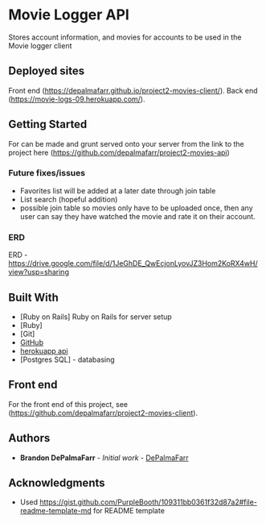 # Movie Logger API

Stores account information, and movies for accounts to be used in the Movie logger client


## Deployed sites

Front end (https://depalmafarr.github.io/project2-movies-client/).
Back end (https://movie-logs-09.herokuapp.com/).

## Getting Started

For can be made and grunt served onto your server from the link to the project here (https://github.com/depalmafarr/project2-movies-api)

### Future fixes/issues

- Favorites list will be added at a later date through join table
- List search (hopeful addition)
- possible join table so movies only have to be uploaded once, then any user can say they have watched the movie and rate it on their account.

### ERD

ERD - https://drive.google.com/file/d/1JeGhDE_QwEcjonLyovJZ3Hom2KoRX4wH/view?usp=sharing

## Built With

* [Ruby on Rails] Ruby on Rails for server setup
* [Ruby]
* [Git]
* [GitHub](https://github.com/)
* [herokuapp api](https://www.heroku.com/)
* [Postgres SQL] - databasing

## Front end

For the front end of this project, see (https://github.com/depalmafarr/project2-movies-client).

## Authors

* **Brandon DePalmaFarr** - *Initial work* - [DePalmaFarr](https://github.com/DePalmaFarr)

## Acknowledgments

* Used https://gist.github.com/PurpleBooth/109311bb0361f32d87a2#file-readme-template-md for README template

